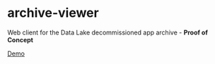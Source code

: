 # archive-viewer
Web client for the Data Lake decommissioned app archive - **Proof of Concept**

[Demo](https://data-team-uhn.github.io/archive-viewer/index.html)
